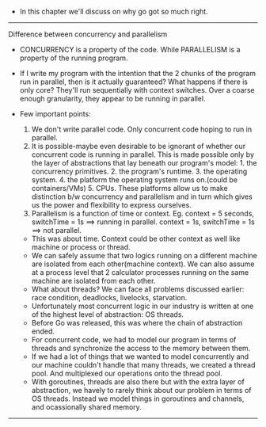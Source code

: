 * In this chapter we'll discuss on why go got so much right.

********************************************************************************

Difference between concurrency and parallelism
* CONCURRENCY is a property of the code. While PARALLELISM is a property of the running program.
* If I write my program with the intention that the 2 chunks of the program run in parallel, then is it actually guaranteed? What happens if there is only core? They'll run sequentially with context switches. Over a coarse enough granularity, they appear to be running in parallel.
* Few important points:
    1. We don't write parallel code. Only concurrent code hoping to run in parallel.
    2. It is possible-maybe even desirable to be ignorant of whether our concurrent code is running in parallel.
        This is made possible only by the layer of abstractions that lay beneath our program's model: 
            1. the concurrency primitives.
            2. the program's runtime.
            3. the operating system.
            4. the platform the operating system runs on.(could be containers/VMs)
            5. CPUs.
        These platforms allow us to make distinction b/w concurrency and parallelism and in turn which gives us the power and flexibility to express ourselves.
    3. Parallelism is a function of time or context. Eg. context = 5 seconds, switchTime = 1s ==> running in parallel. context = 1s, switchTime = 1s ==> not parallel.
    
    * This was about time. Context could be other context as well like machine or process or thread. 
    * We can safely assume that two logics running on a different machine are isolated from each other(machine context). We can also assume at a process level that 2 calculator processes running on the same machine are isolated from each other.
    * What about threads? We can face all problems discussed earlier: race condition, deadlocks, livelocks, starvation.
    * Unfortunately most concurrent logic in our industry is written at one of the highest level of abstraction: OS threads.
    * Before Go was released, this was where the chain of abstraction ended.
    * For concurrent code, we had to model our program in terms of threads and synchronize the access to the memory between them.
    * If we had a lot of things that we wanted to model concurrently and our machine couldn't handle that many threads, we created a thread pool. And multiplexed our operations onto the thread pool.
    * With goroutines, threads are also there but with the extra layer of abstraction, we havely to rarely think about our problem in terms of OS threads. Instead we model things in goroutines and channels, and ocassionally shared memory.

********************************************************************************